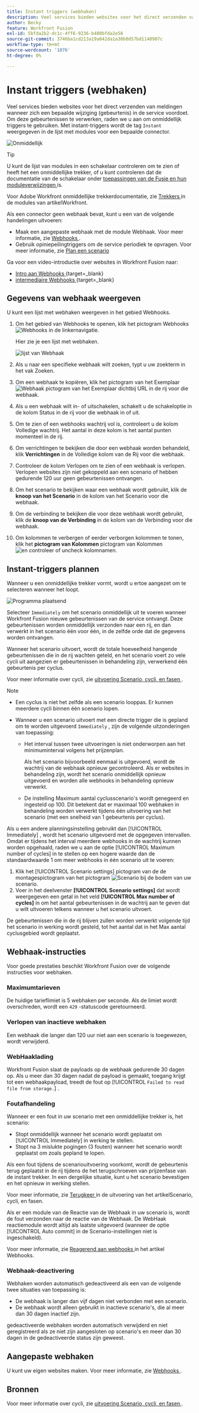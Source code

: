 ```yaml
---
title: Instant triggers (webhaken)
description: Veel services bieden websites voor het direct verzenden van meldingen wanneer zich een bepaalde wijziging in de service voordoet. Om deze berichten te verwerken, adviseren wij dat u onmiddellijke trekkers gebruikt. In dit artikel worden het gebruik en de functionaliteit beschreven van instant-triggers in Adobe Workfront Fusion.
author: Becky
feature: Workfront Fusion
exl-id: 5bfda2b2-dc1c-4ff6-9236-b480bfda2e58
source-git-commit: 3746ba1cd213a19a042da1a30b0d57bd1140907c
workflow-type: tm+mt
source-wordcount: '1076'
ht-degree: 0%

---
```


# Instant triggers (webhaken)

Veel services bieden websites voor het direct verzenden van meldingen wanneer zich een bepaalde wijziging (gebeurtenis) in de service voordoet. Om deze gebeurtenissen te verwerken, raden we u aan om onmiddellijk triggers te gebruiken. Met instant-triggers wordt de tag `Instant` weergegeven in de lijst met modules voor een bepaalde connector.

![ Onmiddellijk ](assets/instant.png)

>[!TIP]
>
>U kunt de lijst van modules in een schakelaar controleren om te zien of heeft het een onmiddellijke trekker, of u kunt controleren dat de documentatie van de schakelaar onder [ toepassingen van de Fusie en hun moduleverwijzingen ](/help/workfront-fusion/references/apps-and-modules/apps-and-modules-toc.md) is.
>
>Voor Adobe Workfront onmiddellijke trekkerdocumentatie, zie [ Trekkers ](/help/workfront-fusion/references/apps-and-modules/adobe-connectors/workfront-modules.md#triggers) in de modules van artikelWorkfront.

Als een connector geen webhaak bevat, kunt u een van de volgende handelingen uitvoeren:

* Maak een aangepaste webhaak met de module Webhaak.
Voor meer informatie, zie [ Webhooks ](/help/workfront-fusion/references/apps-and-modules/universal-connectors/webhooks-updated.md).
* Gebruik opiniepeilingtriggers om de service periodiek te opvragen.
Voor meer informatie, zie [ Plan een scenario ](/help/workfront-fusion/create-scenarios/config-scenarios-settings/schedule-a-scenario.md)

Ga voor een video-introductie over websites in Workfront Fusion naar:

* [ Intro aan Webhooks ](https://video.tv.adobe.com/v/3427025/){target=_blank}
* [ intermediaire Webhooks ](https://video.tv.adobe.com/v/3427030/){target=_blank}

## Gegevens van webhaak weergeven

U kunt een lijst met webhaken weergeven in het gebied Webhooks.

1. Om het gebied van Webhooks te openen, klik het pictogram Webhooks ![ Webhooks ](assets/webhooks-icon.png) in de linkernavigatie.

   Hier zie je een lijst met webhaken.

   ![ lijst van Webhaak ](assets/list-of-webhooks.png)

1. Als u naar een specifieke webhaak wilt zoeken, typt u uw zoekterm in het vak Zoeken.
1. Om een webhaak te kopiëren, klik het pictogram van het Exemplaar ![ Webhaak pictogram van het Exemplaar ](assets/copy-webhook-icon.png) dichtbij URL in de rij voor die webhaak.
1. Als u een webhaak wilt in- of uitschakelen, schakelt u de schakeloptie in de kolom Status in de rij voor die webhaak in of uit.
1. Om te zien of een webhooks wachtrij vol is, controleert u de kolom Volledige wachtrij. Het aantal in deze kolom is het aantal punten momenteel in de rij.
1. Om verrichtingen te bekijken die door een webhaak worden behandeld, klik **Verrichtingen** in de Volledige kolom van de Rij voor die webhaak.
1. Controleer de kolom Verlopen om te zien of een webhaak is verlopen. Verlopen websites zijn niet gekoppeld aan een scenario of hebben gedurende 120 uur geen gebeurtenissen ontvangen.
1. Om het scenario te bekijken waar een webhaak wordt gebruikt, klik de **knoop van het Scenario** in de kolom van het Scenario voor die webhaak.
1. Om de verbinding te bekijken die voor deze webhaak wordt gebruikt, klik de **knoop van de Verbinding** in de kolom van de Verbinding voor die webhaak.
1. Om kolommen te verbergen of eerder verborgen kolommen te tonen, klik het **pictogram van Kolommen** pictogram van Kolommen ![ en controleer of uncheck kolomnamen.](assets/glist-column.png)

## Instant-triggers plannen

Wanneer u een onmiddellijke trekker vormt, wordt u ertoe aangezet om te selecteren wanneer het loopt.

![ Programma plaatsend ](assets/schedule-setting.png)

Selecteer `Immediately` om het scenario onmiddellijk uit te voeren wanneer Workfront Fusion nieuwe gebeurtenissen van de service ontvangt. Deze gebeurtenissen worden onmiddellijk verzonden naar een rij, en dan verwerkt in het scenario één voor één, in de zelfde orde dat de gegevens worden ontvangen.

Wanneer het scenario uitvoert, wordt de totale hoeveelheid hangende gebeurtenissen die in de rij wachten geteld, en het scenario voert zo vele cycli uit aangezien er gebeurtenissen in behandeling zijn, verwerkend één gebeurtenis per cyclus.

Voor meer informatie over cycli, zie [ uitvoering Scenario, cycli, en fasen ](/help/workfront-fusion/references/scenarios/scenario-execution-cycles-phases.md).

>[!NOTE]
>
>* Een cyclus is niet het zelfde als een scenario looppas. Er kunnen meerdere cycli binnen één scenario lopen.
>* Wanneer u een scenario uitvoert met een directe trigger die is gepland om te worden uitgevoerd `Immediately` , zijn de volgende uitzonderingen van toepassing:
>
>     * Het interval tussen twee uitvoeringen is niet onderworpen aan het minimuminterval volgens het prijzenplan.
>
>       Als het scenario bijvoorbeeld eenmaal is uitgevoerd, wordt de wachtrij van de webhaak opnieuw gecontroleerd. Als er websites in behandeling zijn, wordt het scenario onmiddellijk opnieuw uitgevoerd en worden alle webhooks in behandeling opnieuw verwerkt.
>   
>     * De instelling Maximum aantal cyclusscenario&#39;s wordt genegeerd en ingesteld op 100. Dit betekent dat er maximaal 100 webhaken in behandeling worden verwerkt tijdens één uitvoering van het scenario (met een snelheid van 1 gebeurtenis per cyclus).
>


Als u een andere planningsinstelling gebruikt dan [!UICONTROL Immediately] , wordt het scenario uitgevoerd met de opgegeven intervallen. Omdat er tijdens het interval meerdere webhooks in de wachtrij kunnen worden opgehaald, raden we u aan de optie [!UICONTROL Maximum number of cycles] in te stellen op een hogere waarde dan de standaardwaarde 1 om meer webhooks in één scenario uit te voeren:

1. Klik het [!UICONTROL Scenario settings] pictogram van de de montagespictogram van het pictogram ![ Scenario ](assets/scenario-settings-icon.png) bij de bodem van uw scenario.
1. Voer in het deelvenster **[!UICONTROL Scenario settings]** dat wordt weergegeven een getal in het veld **[!UICONTROL Max number of cycles]** in om het aantal gebeurtenissen in de wachtrij aan te geven dat u wilt uitvoeren telkens wanneer u het scenario uitvoert.

De gebeurtenissen die in de rij blijven zullen worden verwerkt volgende tijd het scenario in werking wordt gesteld, tot het aantal dat in het Max aantal cyclusgebied wordt geplaatst.

## Webhaak-instructies

Voor goede prestaties beschikt Workfront Fusion over de volgende instructies voor webhaken.

### Maximumtarieven

De huidige tarieflimiet is 5 webhaken per seconde. Als de limiet wordt overschreden, wordt een `429` -statuscode geretourneerd.

### Verlopen van inactieve webhaken

Een webhaak die langer dan 120 uur niet aan een scenario is toegewezen, wordt verwijderd.

### WebHaaklading

Workfront Fusion slaat de payloads op de webhaak gedurende 30 dagen op. Als u meer dan 30 dagen nadat de payload is gemaakt, toegang krijgt tot een webhaakpayload, treedt de fout op [!UICONTROL `Failed to read file from storage.`] .

### Foutafhandeling

Wanneer er een fout in uw scenario met een onmiddellijke trekker is, het scenario:

* Stopt onmiddellijk wanneer het scenario wordt geplaatst om [!UICONTROL Immediately] in werking te stellen.
* Stopt na 3 mislukte pogingen (3 fouten) wanneer het scenario wordt geplaatst om zoals gepland te lopen.

Als een fout tijdens de scenariouitvoering voorkomt, wordt de gebeurtenis terug geplaatst in de rij tijdens de het terugschroeven van prijzenfase van de instant trekker. In een dergelijke situatie, kunt u het scenario bevestigen en het opnieuw in werking stellen.

Voor meer informatie, zie [ Terugkeer ](/help/workfront-fusion/references/scenarios/scenario-execution-cycles-phases.md#rollback) in de uitvoering van het artikelScenario, cycli, en fasen.

Als er een module van de Reactie van de Webhaak in uw scenario is, wordt de fout verzonden naar de reactie van de Webhaak. De WebHaak reactiemodule wordt altijd als laatste uitgevoerd (wanneer de optie [!UICONTROL Auto commit] in de Scenario-instellingen niet is ingeschakeld).

Voor meer informatie, zie [ Reagerend aan webhooks ](/help/workfront-fusion/references/apps-and-modules/universal-connectors/webhooks-updated.md#responding-to-webhooks) in het artikel Webhooks.

### Webhaak-deactivering

Webhaken worden automatisch gedeactiveerd als een van de volgende twee situaties van toepassing is:

* De webhaak is langer dan vijf dagen niet verbonden met een scenario.
* De webhaak wordt alleen gebruikt in inactieve scenario&#39;s, die al meer dan 30 dagen inactief zijn.

gedeactiveerde webhaken worden automatisch verwijderd en niet geregistreerd als ze niet zijn aangesloten op scenario&#39;s en meer dan 30 dagen in de gedeactiveerde status zijn geweest.

## Aangepaste webhaken

U kunt uw eigen websites maken. Voor meer informatie, zie [ Webhooks ](/help/workfront-fusion/references/apps-and-modules/universal-connectors/webhooks-updated.md).

## Bronnen

Voor meer informatie over cycli, zie [ uitvoering Scenario, cycli, en fasen ](/help/workfront-fusion/references/scenarios/scenario-execution-cycles-phases.md).
